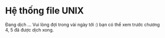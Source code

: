 # Hệ thống file UNIX

Đang dịch ... Vui lòng đợi trong vài ngày tới :) bạn có thể xem trước chương 4, 5 đã được dịch xong.